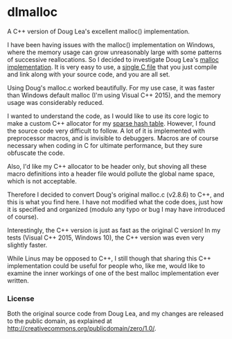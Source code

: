 # dlmalloc
A C++ version of Doug Lea's excellent malloc() implementation.

I have been having issues with the malloc() implementation on Windows, where the memory usage can grow unreasonably large with some patterns of successive reallocations. So I decided to investigate Doug Lea's [malloc implementation](http://g.oswego.edu/dl/html/malloc.html). It is very easy to use, a [single C file](ftp://g.oswego.edu/pub/misc/malloc.c) that you just compile and link along with your source code, and you are all set.

Using Doug's malloc.c worked beautifully. For my use case, it was faster than Windows default malloc (I'm using Visual C++ 2015), and the memory usage was considerably reduced.

I wanted to understand the code, as I would like to use its core logic to make a custom C++ allocator for my [sparse hash table](https://github.com/greg7mdp/sparsepp). However, I found the source code very difficult to follow. A lot of it is implemented with preprocessor macros, and is invisible to debuggers. Macros are of course necessary when coding in C for ultimate performance, but they sure obfuscate the code.

Also, I'd like my C++ allocator to be header only, but shoving all these macro definitions into a header file would pollute the global name space, which is not acceptable.

Therefore I decided to convert Doug's original malloc.c (v2.8.6) to C++, and this is what you find here. I have not modified what the code does, just how it is specified and organized (modulo any typo or bug I may have introduced of course).

Interestingly, the C++ version is just as fast as the original C version! In my tests (Visual C++ 2015, Windows 10), the C++ version was even very slightly faster.

While Linus may be opposed to C++, I still though that sharing this C++ implementation could be useful for people who, like me, would like to examine the inner workings of one of the best malloc implementation ever written.

### License

Both the original source code from Doug Lea, and my changes are released to the public domain, as explained at http://creativecommons.org/publicdomain/zero/1.0/.
